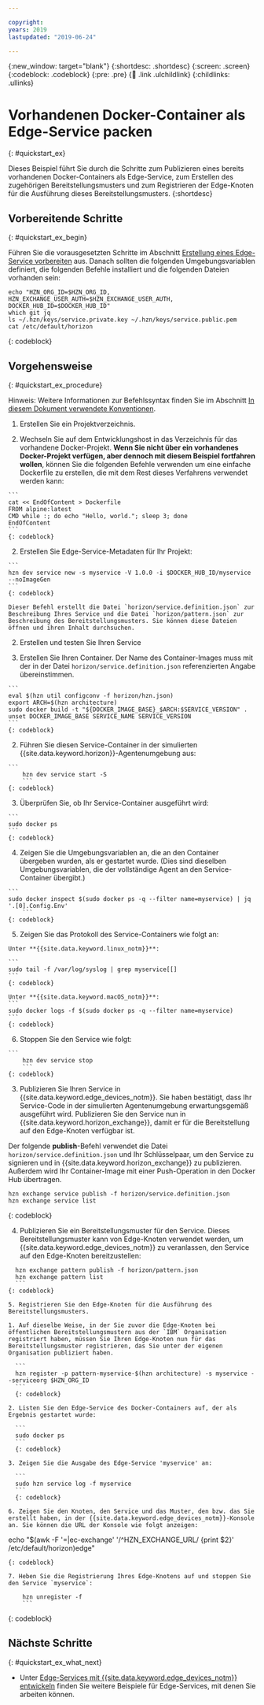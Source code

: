 ```yaml
---

copyright:
years: 2019
lastupdated: "2019-06-24"

---
```


{:new_window: target="blank"}
{:shortdesc: .shortdesc}
{:screen: .screen}
{:codeblock: .codeblock}
{:pre: .pre}
{:child: .link .ulchildlink}
{:childlinks: .ullinks}

# Vorhandenen Docker-Container als Edge-Service packen
{: #quickstart_ex}

Dieses Beispiel führt Sie durch die Schritte zum Publizieren eines bereits vorhandenen Docker-Containers als Edge-Service, zum Erstellen des zugehörigen Bereitstellungsmusters und zum Registrieren der Edge-Knoten für die Ausführung dieses Bereitstellungsmusters.
{:shortdesc}

## Vorbereitende Schritte
{: #quickstart_ex_begin}

Führen Sie die vorausgesetzten Schritte im Abschnitt [Erstellung eines Edge-Service vorbereiten](service_containers.md) aus. Danach sollten die folgenden Umgebungsvariablen definiert, die folgenden Befehle installiert und die folgenden Dateien vorhanden sein: 
```
echo "HZN_ORG_ID=$HZN_ORG_ID, HZN_EXCHANGE_USER_AUTH=$HZN_EXCHANGE_USER_AUTH, DOCKER_HUB_ID=$DOCKER_HUB_ID"
which git jq
ls ~/.hzn/keys/service.private.key ~/.hzn/keys/service.public.pem
cat /etc/default/horizon
```
{: codeblock}

## Vorgehensweise
{: #quickstart_ex_procedure}

Hinweis: Weitere Informationen zur Befehlssyntax finden Sie im Abschnitt [In diesem Dokument verwendete Konventionen](../getting_started/document_conventions.md).

1. Erstellen Sie ein Projektverzeichnis.

  1. Wechseln Sie auf dem Entwicklungshost in das Verzeichnis für das vorhandene Docker-Projekt. **Wenn Sie nicht über ein vorhandenes Docker-Projekt verfügen, aber dennoch mit diesem Beispiel fortfahren wollen**, können Sie die folgenden Befehle verwenden um eine einfache Dockerfile zu erstellen, die mit dem Rest dieses Verfahrens verwendet werden kann:


    ```
    cat << EndOfContent > Dockerfile
    FROM alpine:latest
    CMD while :; do echo "Hello, world."; sleep 3; done
    EndOfContent
    ```
    {: codeblock}

  2. Erstellen Sie Edge-Service-Metadaten für Ihr Projekt: 

    ```
    hzn dev service new -s myservice -V 1.0.0 -i $DOCKER_HUB_ID/myservice --noImageGen
    ```
    {: codeblock}

    Dieser Befehl erstellt die Datei `horizon/service.definition.json` zur Beschreibung Ihres Service und die Datei `horizon/pattern.json` zur Beschreibung des Bereitstellungsmusters. Sie können diese Dateien öffnen und ihren Inhalt durchsuchen.

2. Erstellen und testen Sie Ihren Service

  1. Erstellen Sie Ihren Container. Der Name des Container-Images muss mit der in der Datei `horizon/service.definition.json` referenzierten Angabe übereinstimmen. 

    ```
    eval $(hzn util configconv -f horizon/hzn.json)
    export ARCH=$(hzn architecture)
    sudo docker build -t "${DOCKER_IMAGE_BASE}_$ARCH:$SERVICE_VERSION" .
    unset DOCKER_IMAGE_BASE SERVICE_NAME SERVICE_VERSION
    ```
    {: codeblock}

  2. Führen Sie diesen Service-Container in der simulierten {{site.data.keyword.horizon}}-Agentenumgebung aus: 

    ```
        hzn dev service start -S
        ```
    {: codeblock}

  3. Überprüfen Sie, ob Ihr Service-Container ausgeführt wird:
        

    ```
    sudo docker ps
    ```
    {: codeblock}

  4. Zeigen Sie die Umgebungsvariablen an, die an den Container übergeben wurden, als er gestartet wurde. (Dies sind dieselben Umgebungsvariablen, die der vollständige Agent an den Service-Container übergibt.) 

    ```
    sudo docker inspect $(sudo docker ps -q --filter name=myservice) | jq '.[0].Config.Env'
        ```
    {: codeblock}

  5. Zeigen Sie das Protokoll des Service-Containers wie folgt an: 

    Unter **{{site.data.keyword.linux_notm}}**: 

    ```
    sudo tail -f /var/log/syslog | grep myservice[[]
    ```
    {: codeblock}

    Unter **{{site.data.keyword.macOS_notm}}**:
    ```
    sudo docker logs -f $(sudo docker ps -q --filter name=myservice)
    ```
    {: codeblock}

  6. Stoppen Sie den Service wie folgt: 

    ```
        hzn dev service stop
        ```
    {: codeblock}

3. Publizieren Sie Ihren Service in {{site.data.keyword.edge_devices_notm}}. Sie haben bestätigt, dass Ihr Service-Code in der simulierten Agentenumgebung erwartungsgemäß ausgeführt wird. Publizieren Sie den Service nun in {{site.data.keyword.horizon_exchange}}, damit er für die Bereitstellung auf den Edge-Knoten verfügbar ist.

  Der folgende **publish**-Befehl verwendet die Datei `horizon/service.definition.json` und Ihr Schlüsselpaar, um den Service zu signieren und in {{site.data.keyword.horizon_exchange}} zu publizieren. Außerdem wird Ihr Container-Image mit einer Push-Operation in den Docker Hub übertragen.

  ```
  hzn exchange service publish -f horizon/service.definition.json
  hzn exchange service list
  ```
  {: codeblock}

4. Publizieren Sie ein Bereitstellungsmuster für den Service. Dieses Bereitstellungsmuster kann von Edge-Knoten verwendet werden, um {{site.data.keyword.edge_devices_notm}} zu veranlassen, den Service auf den Edge-Knoten bereitzustellen: 

  ```
    hzn exchange pattern publish -f horizon/pattern.json
    hzn exchange pattern list
    ```
  {: codeblock}

5. Registrieren Sie den Edge-Knoten für die Ausführung des Bereitstellungsmusters. 

  1. Auf dieselbe Weise, in der Sie zuvor die Edge-Knoten bei öffentlichen Bereitstellungsmustern aus der `IBM` Organisation registriert haben, müssen Sie Ihren Edge-Knoten nun für das Bereitstellungsmuster registrieren, das Sie unter der eigenen Organisation publiziert haben. 

    ```
    hzn register -p pattern-myservice-$(hzn architecture) -s myservice --serviceorg $HZN_ORG_ID
    ```
    {: codeblock}

  2. Listen Sie den Edge-Service des Docker-Containers auf, der als Ergebnis gestartet wurde:

    ```
    sudo docker ps
    ```
    {: codeblock}

  3. Zeigen Sie die Ausgabe des Edge-Service 'myservice' an:

    ```
    sudo hzn service log -f myservice
    ```
    {: codeblock}

6. Zeigen Sie den Knoten, den Service und das Muster, den bzw. das Sie erstellt haben, in der {{site.data.keyword.edge_devices_notm}}-Konsole an. Sie können die URL der Konsole wie folgt anzeigen: 

  ```
  echo "$(awk -F '=|ec-exchange' '/^HZN_EXCHANGE_URL/ {print $2}' /etc/default/horizon)edge"
  ```
  {: codeblock}

7. Heben Sie die Registrierung Ihres Edge-Knotens auf und stoppen Sie den Service `myservice`: 

  ```
        hzn unregister -f
        ```
  {: codeblock}

## Nächste Schritte
{: #quickstart_ex_what_next}

* Unter [Edge-Services mit {{site.data.keyword.edge_devices_notm}} entwickeln](developing.md) finden Sie weitere Beispiele für Edge-Services, mit denen Sie arbeiten können. 
